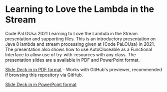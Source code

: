 # Learning to Love the Lambda in the Stream
Code PaLOUsa 2021 Learning to Love the Lambda in the Stream presentation and supporting files.  This is an introductory presentation on Java 8 lambda and stream processing given at {Code PaLOUsa} in 2021. The presentation also shows how to use AutoCloseable as a Functional Interface to allow use of try-with-resources with any class. The presentation slides are a available in PDF and PowerPoint format.

[Slide Deck in in PDF format](Learning%20to%20Love%20the%20Lambda%20in%20the%20Stream.pdf) - Works with GitHub's previewer, recommended if browsing this repository via GitHub.

[Slide Deck in in PowerPoint format](Learning%20to%20Love%20the%20Lambda%20in%20the%20Stream.pptx)

